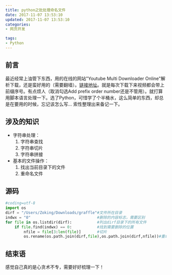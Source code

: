 ```yaml
---
title: python之批处理命名文件
date: 2017-11-07 13:53:10
updated: 2017-11-07 13:53:10
categories:
- 网页开发

tags:
- Python
---
```

## 前言
最近经常上油管下东西，用的在线的网站"Youtube Multi Downloader Online"解析下载，还是蛮好用的（需要翻墙）。[链接地址](https://youtubemultidownloader.com/playlist.html)。就是每次下载下来视频都会带上前缀序号。有点烦人（取消勾选Add prefix order number还是不管用）。就打算用脚本语言处理一下。选了Python，可惜学了个半桶水，这么简单的东西，却总是在要用的时候，忘记该怎么写...
索性整理出来备记一下。

<!-- more -->
## 涉及的知识
- 字符串处理：
  1. 字符串查找
  2. 字符串切片
  3. 字符串拼接
- 基本的文件操作：
  1. 找出当前目录下的文件 
  2. 重命名文件
## 源码
```python
#coding=utf-8
import os
dirf = "/Users/Zoking/Downloads/graffle"#文件所在目录
indwx = "0"								#删除的内容标志，需要区别
for file in os.listdir(dirf):			#列出dirf目录下的所有文件
    if file.find(indwx) == 0:			#找到需要删除的位置
        nfile = file[3:len(file)]		#切片
        os.rename(os.path.join(dirf,file),os.path.join(dirf,nfile))#重命名文件rename(旧，新)
```
## 结束语
感觉自己真的是心贪术不专，需要好好梳理一下！